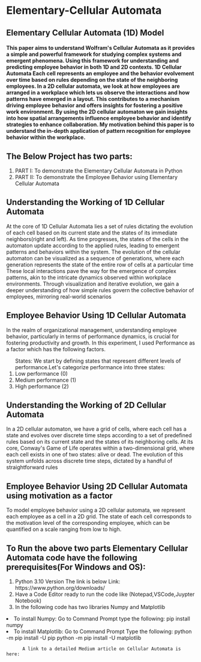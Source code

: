 # Elementary-Cellular Automata
<h2>Elementary Cellular Automata (1D) Model </h2>
<h4>
This paper aims to understand Wolfram's Cellular Automata as it provides a simple and powerful framework for studying complex systems and emergent phenomena. Using this framework for understanding and predicting employee behavior in both 1D and 2D contexts. 1D Cellular Automata Each cell represents an employee and the behavior evolvement over time based on rules depending on the state of the neighboring employees. In a 2D cellular automata, we look at how employees are arranged in a workplace which lets us observe the interactions and how patterns have emerged in a layout. This contributes to a mechanism driving employee behavior and offers insights for fostering a positive work environment. By using the 2D cellular automaton we gain insights into how spatial arrangements influence employee behavior and identify strategies to enhance collaboration. 
My motivation behind this paper is to understand the in-depth application of pattern recognition for employee behavior within the workplace. 
</h4>

<h2>
The Below Project has two parts:</h2>
<ol>
<li>PART I: To demonstrate the Elementary Cellular Automata in Python</li>
<li>PART II: To demonstrate the Employee Behavior using Elementary Cellular Automata</li>
</ol>

<h2>Understanding the Working of 1D Cellular Automata  </h2>
<p>At the core of 1D Cellular Automata lies a set of rules dictating the evolution of each cell based on its current state and the states of its immediate neighbors(right and left). As time progresses, the states of the cells in the automaton update according to the applied rules, leading to emergent patterns and behaviors within the system. The evolution of the cellular automaton can be visualized as a sequence of generations, where each generation represents the state of the entire row of cells at a particular time These local interactions pave the way for the emergence of complex patterns, akin to the intricate dynamics observed within workplace environments. Through visualization and iterative evolution, we gain a deeper understanding of how simple rules govern the collective behavior of employees, mirroring real-world scenarios</p>

<h2>Employee Behavior Using 1D Cellular Automata</h2>
<p>In the realm of organizational management, understanding employee behavior, particularly in terms of performance dynamics, is crucial for fostering productivity and growth.
In this experiment, I used Performance as a factor which has the following factors.</p>
<ol>States: We start by defining states that represent different levels of performance.Let's categorize performance into three states:
<li>Low performance (0)</li>
<li>Medium performance (1)</li>
<li>High performance (2)</li>
</ol>
<h2> Understanding the Working of 2D Cellular Automata </h2>
<p>In a 2D cellular automaton, we have a grid of cells, where each cell has a state and evolves over discrete time steps according to a set of predefined rules based on its current state and the states of its neighboring cells.
At its core, Conway's Game of Life operates within a two-dimensional grid, where each cell exists in one of two states: alive or dead. The evolution of this system unfolds across discrete time steps, dictated by a handful of straightforward rules
</p>

<h2> Employee Behavior Using 2D Cellular Automata using motivation as a factor </h2>
<p>To model employee behavior using a 2D cellular automata, we represent each employee as a cell in a 2D grid. The state of each cell corresponds to the motivation level of the corresponding employee, which can be quantified on a scale ranging from low to high.</p>
<h2>To Run the above two parts Elementary Cellular Automata code have the following prerequisites(For Windows and OS):</h2>
<ol>
<li> Python 3.10 Version The link is below
    Link: https://www.python.org/downloads/ </li>
<li> Have a Code Editor ready to run the code like (Notepad,VSCode,Juypter Notebook)</li>
<li> In the following code has two libraries  Numpy and Matplotlib </li>
    </ol>
    <li> To install Numpy:
        Go to Command Prompt
   type the following: pip install numpy </li>
   <li> To install Matplotlib:
     Go to Command Prompt 
        Type the following:
           python -m pip install -U pip
          python -m pip install -U matplotlib </li>

          A link to a detailed Medium article on Cellular Automata is here: 

   
   

   

 

